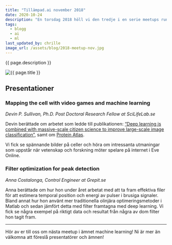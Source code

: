 ```yaml
---
title: "Tillämpad.ai november 2018"
date: 2020-10-24
description: "En torsdag 2018 höll vi den tredje i en serie meetups runt machine learning. Vi kallade kvällen för tillämpad.ai då vi ville fokusera på verkliga tillämpningar."
tags:
  - blogg
  - ai
  - ml
last_updated_by: chrille
image_url: /assets/blog/2018-meetup-nov.jpg
---
```

{{ page.description }}

<img src="{{ page.image_url }}" alt="{{ page.title }}" class="full">

## Presentationer

### Mapping the cell with video games and machine learning

_Devin P. Sullivan, Ph.D. Post Doctoral Research Fellow at SciLifeLab.se_

Devin berättade om arbetet som ledde till publikationen:
[“Deep learning is combined with massive-scale citizen science to improve large-scale image classification”](https://rdcu.be/4ReL),
samt om [Protein Atlas](https://www.proteinatlas.org/).

Vi fick se spännande bilder på celler och höra om intressanta utmaningar som uppstår när
vetenskap och forskning möter spelare på internet i Eve Online.

### Filter optimization for peak detection

_Anna Costalonga, Control Engineer at Grepit.se_

Anna berättade om hur hon under året arbetat med att ta fram effektiva filer för att
estimera temporal position och energi av pulser i brusiga signaler. Bland annat hur
hon använt mer traditionella olinjära optimeringsmetoder i Matlab och sedan jämfört
detta med filter framtagna med deep learning. Vi fick se några exempel på riktigt data
och resultat från några av dom filter hon tagit fram. 

---

Hör av er till oss om nästa meetup i ämnet machine learning! Ni är mer än välkomna
att föreslå presentatörer och ämnen!
